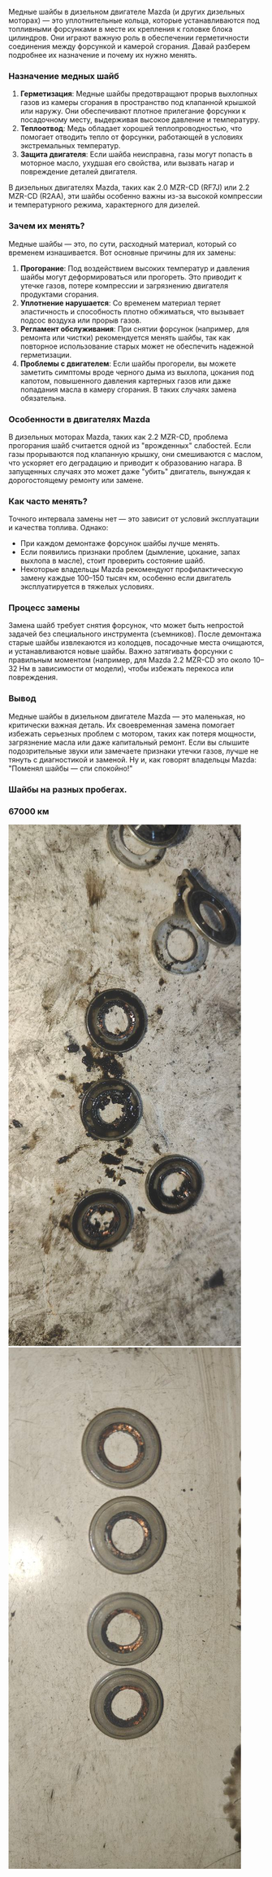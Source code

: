 
Медные шайбы в дизельном двигателе Mazda (и других дизельных моторах) — это уплотнительные кольца, которые устанавливаются под топливными форсунками в месте их крепления к головке блока цилиндров. Они играют важную роль в обеспечении герметичности соединения между форсункой и камерой сгорания. Давай разберем подробнее их назначение и почему их нужно менять.

### Назначение медных шайб
1. **Герметизация**: Медные шайбы предотвращают прорыв выхлопных газов из камеры сгорания в пространство под клапанной крышкой или наружу. Они обеспечивают плотное прилегание форсунки к посадочному месту, выдерживая высокое давление и температуру.
2. **Теплоотвод**: Медь обладает хорошей теплопроводностью, что помогает отводить тепло от форсунки, работающей в условиях экстремальных температур.
3. **Защита двигателя**: Если шайба неисправна, газы могут попасть в моторное масло, ухудшая его свойства, или вызвать нагар и повреждение деталей двигателя.

В дизельных двигателях Mazda, таких как 2.0 MZR-CD (RF7J) или 2.2 MZR-CD (R2AA), эти шайбы особенно важны из-за высокой компрессии и температурного режима, характерного для дизелей.

### Зачем их менять?
Медные шайбы — это, по сути, расходный материал, который со временем изнашивается. Вот основные причины для их замены:
1. **Прогорание**: Под воздействием высоких температур и давления шайбы могут деформироваться или прогореть. Это приводит к утечке газов, потере компрессии и загрязнению двигателя продуктами сгорания.
2. **Уплотнение нарушается**: Со временем материал теряет эластичность и способность плотно обжиматься, что вызывает подсос воздуха или прорыв газов.
3. **Регламент обслуживания**: При снятии форсунок (например, для ремонта или чистки) рекомендуется менять шайбы, так как повторное использование старых может не обеспечить надежной герметизации.
4. **Проблемы с двигателем**: Если шайбы прогорели, вы можете заметить симптомы вроде черного дыма из выхлопа, цокания под капотом, повышенного давления картерных газов или даже попадания масла в камеру сгорания. В таких случаях замена обязательна.

### Особенности в двигателях Mazda
В дизельных моторах Mazda, таких как 2.2 MZR-CD, проблема прогорания шайб считается одной из "врожденных" слабостей. Если газы прорываются под клапанную крышку, они смешиваются с маслом, что ускоряет его деградацию и приводит к образованию нагара. В запущенных случаях это может даже "убить" двигатель, вынуждая к дорогостоящему ремонту или замене.

### Как часто менять?
Точного интервала замены нет — это зависит от условий эксплуатации и качества топлива. Однако:
- При каждом демонтаже форсунок шайбы лучше менять.
- Если появились признаки проблем (дымление, цокание, запах выхлопа в масле), стоит проверить состояние шайб.
- Некоторые владельцы Mazda рекомендуют профилактическую замену каждые 100–150 тысяч км, особенно если двигатель эксплуатируется в тяжелых условиях.

### Процесс замены
Замена шайб требует снятия форсунок, что может быть непростой задачей без специального инструмента (съемников). После демонтажа старые шайбы извлекаются из колодцев, посадочные места очищаются, и устанавливаются новые шайбы. Важно затягивать форсунки с правильным моментом (например, для Mazda 2.2 MZR-CD это около 10–32 Нм в зависимости от модели), чтобы избежать перекоса или повреждения.

### Вывод
Медные шайбы в дизельном двигателе Mazda — это маленькая, но критически важная деталь. Их своевременная замена помогает избежать серьезных проблем с мотором, таких как потеря мощности, загрязнение масла или даже капитальный ремонт. Если вы слышите подозрительные звуки или замечаете признаки утечки газов, лучше не тянуть с диагностикой и заменой. Ну и, как говорят владельцы Mazda: "Поменял шайбы — спи спокойно!"

### Шайбы на разных пробегах.
### 67000 км

![](assets/images/2025-03-03-shaibs/tim.05.03.2025.13.25.45.png)
![](assets/images/2025-03-03-shaibs/tim.05.03.2025.13.25.59.png)

